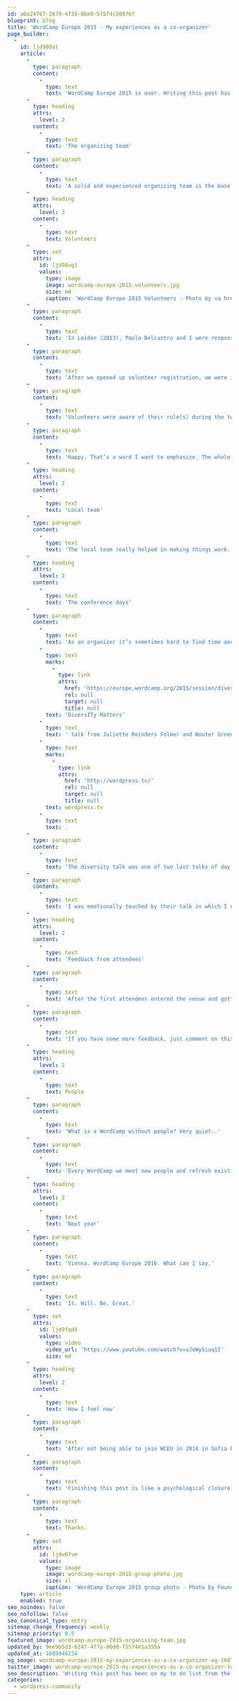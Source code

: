 ```yaml
---
id: a0a24767-2879-4f55-8be0-5f5f4c508f6f
blueprint: blog
title: 'WordCamp Europe 2015 - My experiences as a co-organizer'
page_builder:
  -
    id: ljd980at
    article:
      -
        type: paragraph
        content:
          -
            type: text
            text: 'WordCamp Europe 2015 is over. Writing this post has been on my to do list from the moment I knew I was able to join the organizing team for 2015, so let’s get started and let me tell you more about my experiences.'
      -
        type: heading
        attrs:
          level: 2
        content:
          -
            type: text
            text: 'The organizing team'
      -
        type: paragraph
        content:
          -
            type: text
            text: 'A solid and experienced organizing team is the base for a successful WordCamp. Organizing a WordCamp Europe requires a large team to make sure everything runs as smooth as planned.This years team consisted of the distributed WordCamp Europe team together with the local WordCamp Sevilla team.'
      -
        type: heading
        attrs:
          level: 2
        content:
          -
            type: text
            text: Volunteers
      -
        type: set
        attrs:
          id: ljd98ug1
          values:
            type: image
            image: wordcamp-europe-2015-volunteers.jpg
            size: md
            caption: 'WordCamp Europe 2015 Volunteers - Photo by <a href="https://florianziegler.com/">Florian Ziegler</a>'
      -
        type: paragraph
        content:
          -
            type: text
            text: 'In Leiden (2013), Paolo Belcastro and I were responsible for the volunteers, 50 volunteers that is. This year Luca Sartoni and Rafael Poveda joined me to manage 65 volunteers. During the planning phase, Rafael, Luca and me communicated through weekly meetings on Slack and private messages. Meeting each other before the event felt like we knew each other for years. This resulted in very good understanding of how we work individually and what we could expect from each other during WCEU.'
      -
        type: paragraph
        content:
          -
            type: text
            text: 'After we opened up volunteer registration, we were immediately overwhelmed by the speed and amount of people who wanted to volunteer. This was awesome, as we knew we needed around 70 people to manage all tasks and be sure registration of attendees on day one was not going to slowed down by a shortage of volunteers. For during-the-event communication we used, yes there it is again, Slack. I started a new team and invited all volunteers and the organizing team. Immediately there was interaction between the volunteers, which was great to see! Because of the free WiFi in the venue, people were easy to reach and could use all nice functions of Slack. Well, we just used it to chat, but that sounds nice doesn’t it? It just worked.'
      -
        type: paragraph
        content:
          -
            type: text
            text: 'Volunteers were aware of their role(s) during the two conference days and could use a Volunteer Roles spreadsheet as reference. This was communicated as a Dropbox link through Slack. When briefing started at 7am on Friday, all volunteers knew what to do. THEY TOTALLY ROCKED!! We have had so many pro-active volunteers that, in the case of a question/problem/challenge, we as “managers” were always too late to ask if someone could help. Volunteers just happen to be able to help. Problem solved. Everybody happy.'
      -
        type: paragraph
        content:
          -
            type: text
            text: 'Happy. That’s a word I want to emphasize. The whole organizing team is happy about all the volunteers and how they (or should I say we?) managed to help facilitate such a wonderful event.'
      -
        type: heading
        attrs:
          level: 2
        content:
          -
            type: text
            text: 'Local team'
      -
        type: paragraph
        content:
          -
            type: text
            text: 'The local team really helped in making things work. They knew where to go for diner, what to coolest touristic places were, where to rent bikes to cycle around town and where to find a great location for the WordCamp Europe 2015 after party. Thanks to their knowledge of Sevilla, the local way of doing business and of course the Spanish language, we made it possible for everyone to have good time while in Sevilla, either in the conference areas or outside playing tourist.'
      -
        type: heading
        attrs:
          level: 2
        content:
          -
            type: text
            text: 'The conference days'
      -
        type: paragraph
        content:
          -
            type: text
            text: 'As an organizer it’s sometimes hard to find time and peace to go to a talk an see it from beginning to end. This years WCEU was normal, in which I can say I have only seen two complete talks; Matt’s Q&A and the '
          -
            type: text
            marks:
              -
                type: link
                attrs:
                  href: 'https://europe.wordcamp.org/2015/session/diversity-matters/'
                  rel: null
                  target: null
                  title: null
            text: 'DiversITy Matters'
          -
            type: text
            text: ' talk from Juliette Reinders Folmer and Wouter Groenewold. Check out the other talks on '
          -
            type: text
            marks:
              -
                type: link
                attrs:
                  href: 'http://wordpress.tv/'
                  rel: null
                  target: null
                  title: null
            text: wordpress.tv
          -
            type: text
            text: .
      -
        type: paragraph
        content:
          -
            type: text
            text: 'The diversity talk was one of two last talks of day 2. I joined their talk not just because both speakers are fellow Dutchies, but mainly because I talked to them a lot after the speakers dinner and between sessions, which made me curious to see and hear what they had to tell. From the introduction to the end of the talk I was engaged with both speakers. Juliette is an experienced speaker and together with Wouter she managed to grab the audience attention from the first few sentences. They talked about experiences in the IT industry and Wouter talked about his past. In that past he was bullied a lot. Now he doesn’t want to be ‘victim’ anymore, he wants to show what can be done to feel welcome. Wouter, you rocked on stage!'
      -
        type: paragraph
        content:
          -
            type: text
            text: 'I was emotionally touched by their talk in which I ended up hugging both Wouter and Juliette on stage after their talk to thank them, and to show my appreciation for their very well done talk. Thanks to both of you!'
      -
        type: heading
        attrs:
          level: 2
        content:
          -
            type: text
            text: 'Feedback from attendees'
      -
        type: paragraph
        content:
          -
            type: text
            text: 'After the first attendees entered the venue and gotten their badges, feedback started getting through. All I have heard is positive feedback, telling us how well organized everything was, that the food is great, how good it is to have live translation, that the water taps are refilled often and of course that the WiFi is going on/off/on/off/on/off (hey it’s a conference). This kind of feedback makes organizers fly. We think of a lot of things to make it the best experience for everyone, whether you are a speaker, sponsor, volunteers or ‘just’ an attendee, and what better way to thank us by telling how great everything is.'
      -
        type: paragraph
        content:
          -
            type: text
            text: 'If you have some more feedback, just comment on this post. I love to hear from you.'
      -
        type: heading
        attrs:
          level: 2
        content:
          -
            type: text
            text: People
      -
        type: paragraph
        content:
          -
            type: text
            text: 'What is a WordCamp without people? Very quiet..'
      -
        type: paragraph
        content:
          -
            type: text
            text: 'Every WordCamp we meet new people and refresh existing relations. It doesn’t matter whether you are a junior developer or the head of some mega-big-WordPress company, everybody has an open attitude towards meeting new people and talking with them. That exactly is what makes this community what it is. Language and cultural differences, sexual preference, diet requirements, religion, none of these elements prevent us as a community to connect and cooperate. And with cooperation we help each other to reach our goals.'
      -
        type: heading
        attrs:
          level: 2
        content:
          -
            type: text
            text: 'Next year'
      -
        type: paragraph
        content:
          -
            type: text
            text: 'Vienna. WordCamp Europe 2016. What can I say.'
      -
        type: paragraph
        content:
          -
            type: text
            text: 'It. Will. Be. Great.'
      -
        type: set
        attrs:
          id: ljd9fqd4
          values:
            type: video
            video_url: 'https://www.youtube.com/watch?v=xJeWySiuq1I'
            size: md
      -
        type: heading
        attrs:
          level: 2
        content:
          -
            type: text
            text: 'How I feel now'
      -
        type: paragraph
        content:
          -
            type: text
            text: 'After not being able to join WCEU in 2014 in Sofia because of the first birthday of our daughter, I just had to be at the 2015 edition. Together with my wife, who some of you have met in Sevilla, I arrived on Wednesday before WCEU. From that moment on I lived in a dreamlike phase of happiness and joy. She learned how close we all are in this community and she has had good conversations with a lot of fellow professionals.'
      -
        type: paragraph
        content:
          -
            type: text
            text: 'Finishing this post is like a psychological closure of WCEU 2015. But, since I just can’t delete the #WCEU twitter column in TweetDeck, the feeling of happiness will remain for a few weeks.'
      -
        type: paragraph
        content:
          -
            type: text
            text: Thanks.
      -
        type: set
        attrs:
          id: ljdw07vm
          values:
            type: image
            image: wordcamp-europe-2015-group-photo.jpg
            size: xl
            caption: 'WordCamp Europe 2015 group photo - Photo by Found Art Photography'
    type: article
    enabled: true
seo_noindex: false
seo_nofollow: false
seo_canonical_type: entry
sitemap_change_frequency: weekly
sitemap_priority: 0.5
featured_image: wordcamp-europe-2015-organising-team.jpg
updated_by: 9ee9b5d3-6247-4f7a-80d0-f5574e1a355a
updated_at: 1689946234
og_image: wordcamp-europe-2015-my-experiences-as-a-co-organizer-og-1687812131.png
twitter_image: wordcamp-europe-2015-my-experiences-as-a-co-organizer-twitter-1687812131.png
seo_description: 'Writing this post has been on my to do list from the moment I knew I joined the organizing team for 2015, so let me tell you about my experiences.'
categories:
  - wordpress-community
---
```

